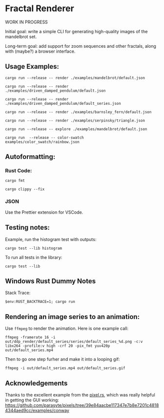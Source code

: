 # Fractal Renderer

WORK IN PROGRESS

Initial goal: write a simple CLI for generating high-quality images of the mandelbrot set.

Long-term goal: add support for zoom sequences and other fractals, along with (maybe?) a browser interface.

## Usage Examples:

```
cargo run --release -- render ./examples/mandelbrot/default.json
```

```
cargo run --release -- render ./examples/driven_damped_pendulum/default.json
```

```
cargo run --release -- render ./examples/driven_damped_pendulum/default_series.json
```

```
cargo run --release -- render ./examples/barnsley_fern/default.json
```

```
cargo run --release -- render ./examples/serpinsky/triangle.json
```

```
cargo run --release -- explore ./examples/mandelbrot/default.json
```

```
cargo run  --release -- color-swatch examples/color_swatch/rainbow.json
```

## Autoformatting:

### Rust Code:

```
cargo fmt
```

```
cargo clippy --fix
```

### JSON

Use the Prettier extension for VSCode.

## Testing notes:

Example, run the histogram test with outputs:

```
cargo test --lib histogram
```

To run all tests in the library:

```
cargo test --lib
```

## Windows Rust Dummy Notes

Stack Trace:

```
$env:RUST_BACKTRACE=1; cargo run
```

## Rendering an image series to an animation:

Use `ffmpeg` to render the animation. Here is one example call:

```
ffmpeg -framerate 16 -i out/ddp_render/default_series/series/default_series_%d.png -c:v libx264 -profile:v high -crf 20 -pix_fmt yuv420p out/default_series.mp4
```

Then to go one step furher and make it into a looping gif:

```
ffmpeg -i out/default_series.mp4 out/default_series.gif
```

## Acknowledgements

Thanks to the excellent example from the [pixel.rs](https://docs.rs/pixels), which was really helpful in getting the GUI working:
https://github.com/parasyte/pixels/tree/39e84aacbe117347e7b8e7201c48184344aed9cc/examples/conway
